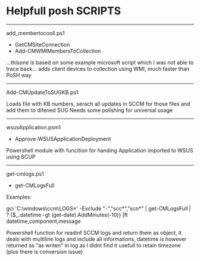 # Helpfull posh SCRIPTS

-----
add_membertocooll.ps1
  - GetCMSiteConnection
  - Add-CMWMIMembersToCollection

...thisone is based on some example microsoft script which I was not able to trace back...
adds client devices to collection using WMI, much faster than PoSH way

------
Add-CMUpdateToSUGKB.ps1

Loads file with KB numbers, serach all updates in SCCM for those files and add them to difened SUG
Needs some polishing for universal usage

------
wsusApplication.psm1
  - Approve-WSUSApplicationDeployment

Powershell module with funcition for handing Application imported to WSUS using SCUP

------
get-cmlogs.ps1
  - get-CMLogsFull

Examples:

gci 'C:\windows\ccm\LOGS\*' -Exclude "*-*","scc*","scn*" | get-CMLogsFull | ? {$_.datetime -gt (get-date).AddMinutes(-10)}  |ft datetime,component,message

Powershell function for readinf SCCM logs and return them as object, it deals with multiline logs and include all informations, datetime is however returned as "as writen" in log as I didnt find it usefull to retain timezone (plus there is conversion issue)
